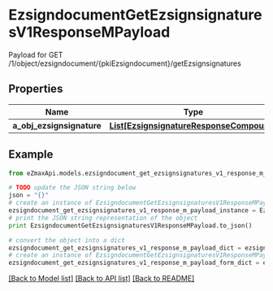 # EzsigndocumentGetEzsignsignaturesV1ResponseMPayload

Payload for GET /1/object/ezsigndocument/{pkiEzsigndocument}/getEzsignsignatures

## Properties

Name | Type | Description | Notes
------------ | ------------- | ------------- | -------------
**a_obj_ezsignsignature** | [**List[EzsignsignatureResponseCompound]**](EzsignsignatureResponseCompound.md) |  | 

## Example

```python
from eZmaxApi.models.ezsigndocument_get_ezsignsignatures_v1_response_m_payload import EzsigndocumentGetEzsignsignaturesV1ResponseMPayload

# TODO update the JSON string below
json = "{}"
# create an instance of EzsigndocumentGetEzsignsignaturesV1ResponseMPayload from a JSON string
ezsigndocument_get_ezsignsignatures_v1_response_m_payload_instance = EzsigndocumentGetEzsignsignaturesV1ResponseMPayload.from_json(json)
# print the JSON string representation of the object
print EzsigndocumentGetEzsignsignaturesV1ResponseMPayload.to_json()

# convert the object into a dict
ezsigndocument_get_ezsignsignatures_v1_response_m_payload_dict = ezsigndocument_get_ezsignsignatures_v1_response_m_payload_instance.to_dict()
# create an instance of EzsigndocumentGetEzsignsignaturesV1ResponseMPayload from a dict
ezsigndocument_get_ezsignsignatures_v1_response_m_payload_form_dict = ezsigndocument_get_ezsignsignatures_v1_response_m_payload.from_dict(ezsigndocument_get_ezsignsignatures_v1_response_m_payload_dict)
```
[[Back to Model list]](../README.md#documentation-for-models) [[Back to API list]](../README.md#documentation-for-api-endpoints) [[Back to README]](../README.md)


